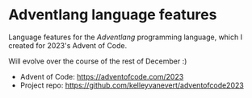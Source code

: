 # Adventlang language features

Language features for the _Adventlang_ programming language, which I created for 2023's Advent of Code.

Will evolve over the course of the rest of December :)

- Advent of Code: https://adventofcode.com/2023
- Project repo: https://github.com/kelleyvanevert/adventofcode2023
